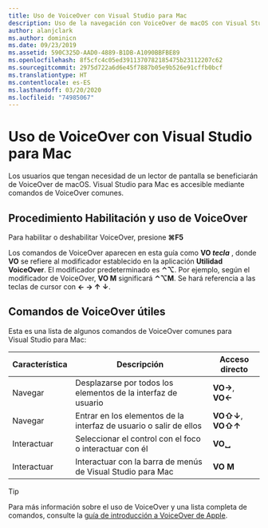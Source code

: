 ```yaml
---
title: Uso de VoiceOver con Visual Studio para Mac
description: Uso de la navegación con VoiceOver de macOS con Visual Studio para Mac
author: alanjclark
ms.author: dominicn
ms.date: 09/23/2019
ms.assetid: 590C325D-AAD0-4889-B1DB-A1090BBFBE89
ms.openlocfilehash: 8f5cfc4c05ed3911370782185475b23112207c62
ms.sourcegitcommit: 2975d722a6d6e45f7887b05e9b526e91cffb0bcf
ms.translationtype: HT
ms.contentlocale: es-ES
ms.lasthandoff: 03/20/2020
ms.locfileid: "74985067"
---
```

# <a name="using-voiceover-with-visual-studio-for-mac"></a>Uso de VoiceOver con Visual Studio para Mac

Los usuarios que tengan necesidad de un lector de pantalla se beneficiarán de VoiceOver de macOS. Visual Studio para Mac es accesible mediante comandos de VoiceOver comunes.

## <a name="how-to-enable-and-use-voiceover"></a>Procedimiento Habilitación y uso de VoiceOver

Para habilitar o deshabilitar VoiceOver, presione **&#8984;F5**

Los comandos de VoiceOver aparecen en esta guía como **VO _tecla_** , donde **VO** se refiere al modificador establecido en la aplicación **Utilidad VoiceOver**. El modificador predeterminado es **⌃⌥**. Por ejemplo, según el modificador de VoiceOver, **VO M** significará **⌃⌥M**. Se hará referencia a las teclas de cursor con **← → ↑ ↓**.

## <a name="useful-voiceover-commands"></a>Comandos de VoiceOver útiles

Esta es una lista de algunos comandos de VoiceOver comunes para Visual Studio para Mac:

|Característica|Descripción|Acceso directo|
|-------|-----------|--------|
|Navegar|Desplazarse por todos los elementos de la interfaz de usuario|**VO→**, **VO←**|
|Navegar|Entrar en los elementos de la interfaz de usuario o salir de ellos|**VO⇧↓**, **VO⇧↑**|
|Interactuar|Seleccionar el control con el foco o interactuar con él|**VO␣**|
|Interactuar|Interactuar con la barra de menús de Visual Studio para Mac|**VO M**|

> [!TIP]
> Para más información sobre el uso de VoiceOver y una lista completa de comandos, consulte la [guía de introducción a VoiceOver de Apple](https://support.apple.com/en-us/guide/voiceover-guide/welcome/web).